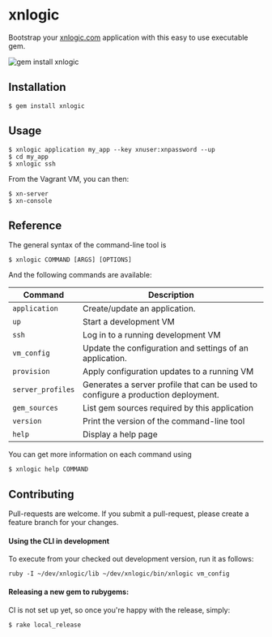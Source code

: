 # xnlogic

Bootstrap your [xnlogic.com](http://xnlogic.com) application with this easy to use executable gem.

![gem install xnlogic](https://raw.githubusercontent.com/wiki/xnlogic/xn-gem-template/gif/readme_header.gif)

## Installation

    $ gem install xnlogic

 
## Usage
 
    $ xnlogic application my_app --key xnuser:xnpassword --up
    $ cd my_app
    $ xnlogic ssh

From the Vagrant VM, you can then: 

    $ xn-server
    $ xn-console


## Reference

The general syntax of the command-line tool is

    $ xnlogic COMMAND [ARGS] [OPTIONS]
    
And the following commands are available:

| Command | Description |
| ------- | ----------- |
| `application` | Create/update an application. |
| `up` | Start a development VM |
| `ssh` | Log in to a running development VM |
| `vm_config`   | Update the configuration and settings of an application. |
| `provision`   | Apply configuration updates to a running VM |
| `server_profiles` | Generates a server profile that can be used to configure a production deployment. |
| `gem_sources` | List gem sources required by this application |
| `version` | Print the version of the command-line tool |
| `help` | Display a help page |

You can get more information on each command using

    $ xnlogic help COMMAND



## Contributing

Pull-requests are welcome.
If you submit a pull-request, please create a feature branch for your changes.

#### Using the CLI in development

To execute from your checked out development version, run it as follows:

    ruby -I ~/dev/xnlogic/lib ~/dev/xnlogic/bin/xnlogic vm_config

#### Releasing a new gem to rubygems:

CI is not set up yet, so once you're happy with the release, simply:

    $ rake local_release


